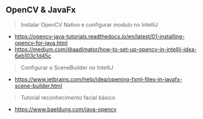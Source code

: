 ## OpenCV & JavaFx

> Instalar OpenCV Nativo e configurar modulo no IntelliJ  
* https://opencv-java-tutorials.readthedocs.io/en/latest/01-installing-opencv-for-java.html
* https://medium.com/@aadimator/how-to-set-up-opencv-in-intellij-idea-6eb103c1d45c

> Configurar o SceneBuilder no IntelliJ
* https://www.jetbrains.com/help/idea/opening-fxml-files-in-javafx-scene-builder.html

> Tutorial reconhecimento facial básico
* https://www.baeldung.com/java-opencv